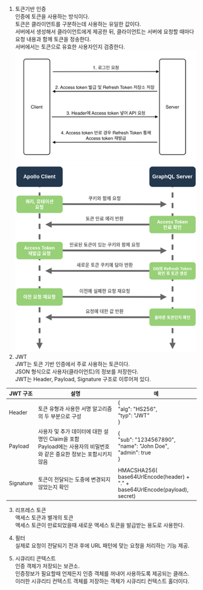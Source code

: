 1. 토큰기반 인증  
인증에 토큰을 사용하는 방식이다.  
토큰은 클라이언트를 구분하는데 사용하는 유일한 값이다.  
서버에서 생성해서 클라이언트에게 제공한 뒤, 클라이언트는 서버에 요청할 때마다 요청 내용과 함께 토큰을 정송한다.  
서버에서는 토큰으로 유효한 사용자인지 검증한다.  
![JWT 통신과정](resource/jwt01.png)
![리프레시 토큰](resource/jwt02.png)
2. JWT  
JWT는 토큰 기반 인증에서 주로 사용하는 토큰이다.  
JSON 형식으로 사용자(클라이언트)의 정보를 저장한다.  
JWT는 Header, Payload, Signature 구조로 이루어져 있다.  


| JWT 구조  | 설명                             | 	예                                                                                                    |
|---------|--------------------------------|-------------------------------------------------------------------------------------------------------|
| Header	 | 토큰 유형과 사용한 서명 알고리즘의 두 부분으로 구성	 | {<br>   "alg": "HS256", <br>   "typ": "JWT"  <br>  }   |
|Payload|	사용자 및 추가 데이터에 대한 설명인 Claim을 포함<br> Payload에는 사용자의 비밀번호와 같은 중요한 정보는 포함시키지 않음	| {<br>  "sub": "1234567890", <br>   "name": "John Doe", <br>   "admin": true <br>   }              |
|Signature	|토큰이 전달되는 도중에 변경되지 않았는지 확인	| HMACSHA256( <br>   base64UrlEncode(header) + "." + <br>   base64UrlEncode(payload), <br>   secret) |

3. 리프레스 토큰  
액세스 토큰과 별개의 토큰  
액세스 토큰이 만료되었을때 새로운 액세스 토큰을 발급받는 용도로 사용한다.  

4. 필터  
실제로 요청이 전달되기 전과 후에 URL 패턴에 맞는 요청을 처리하는 기능 제공.  

5. 시큐리티 콘텍스트  
인증 객체가 저장되는 보관소.  
인증정보가 필요할때 언제든지 인증 객체를 꺼내어 사용하도록 제공되는 클래스.  
이러한 시큐리티 컨텍스트 객체를 저장하는 객체가 시큐리티 컨텍스트 홀더이다.

